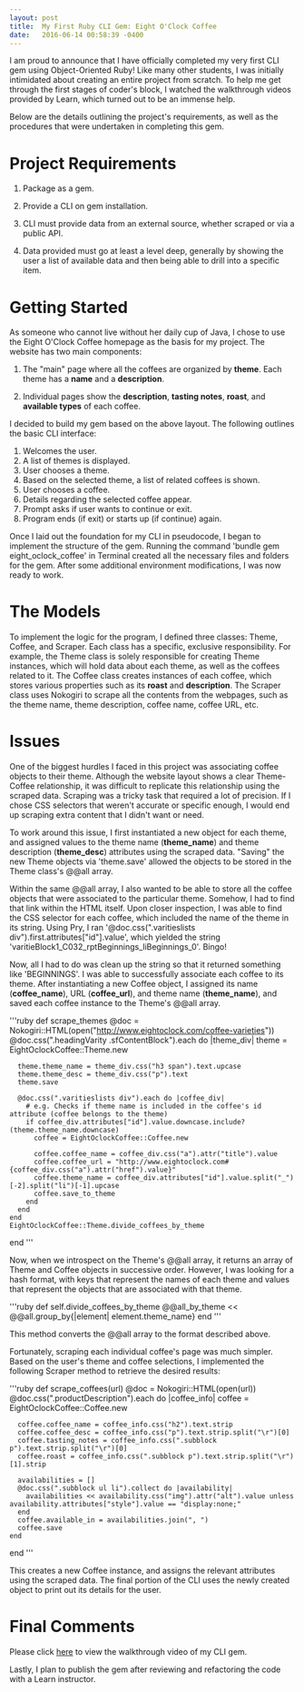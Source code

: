 ```yaml
---
layout: post
title:  My First Ruby CLI Gem: Eight O'Clock Coffee
date:   2016-06-14 00:58:39 -0400
---
```


I am proud to announce that I have officially completed my very first CLI gem using Object-Oriented Ruby! Like many other students, I was initially intimidated about creating an entire project from scratch. To help me get through the first stages of coder's block, I watched the walkthrough videos provided by Learn, which turned out to be an immense help. 

Below are the details outlining the project's requirements, as well as the procedures that were undertaken in completing this gem.

# Project Requirements
  1. Package as a gem.

  2. Provide a CLI on gem installation.

  3. CLI must provide data from an external source, whether scraped or via a public API.

  4. Data provided must go at least a level deep, generally by showing the user a list of
     available data and then being able to drill into a specific item.

# Getting Started
As someone who cannot live without her daily cup of Java, I chose to use the Eight O'Clock Coffee homepage as the basis for my project. The website has two main components:

  1. The "main" page where all the coffees are organized by **theme**. Each theme has a **name** 
     and a **description**.

  2. Individual pages show the **description**, **tasting notes**, **roast**, and **available 
     types** of each coffee.

I decided to build my gem based on the above layout. The following outlines the basic CLI interface: 

  1. Welcomes the user.
  2. A list of themes is displayed.
  3. User chooses a theme.
  4. Based on the selected theme, a list of related coffees is shown.
  5. User chooses a coffee.
  6. Details regarding the selected coffee appear.
  7. Prompt asks if user wants to continue or exit.
  8. Program ends (if exit) or starts up (if continue) again.

Once I laid out the foundation for my CLI in pseudocode, I began to implement the structure of the gem. Running the command 'bundle gem eight_oclock_coffee' in Terminal created all the necessary files and folders for the gem. After some additional environment modifications, I was now ready to work. 

# The Models
To implement the logic for the program, I defined three classes: Theme, Coffee, and Scraper. Each class has a specific, exclusive responsibility. For example, the Theme class is solely responsible for creating Theme instances, which will hold data about each theme, as well as the coffees related to it. The Coffee class creates instances of each coffee, which stores various properties such as its **roast** and **description**. The Scraper class uses Nokogiri to scrape all the contents from the webpages, such as the theme name, theme description, coffee name, coffee URL, etc.

# Issues
One of the biggest hurdles I faced in this project was associating coffee objects to their theme. Although the website layout shows a clear Theme-Coffee relationship, it was difficult to replicate this relationship using the scraped data. Scraping was a tricky task that required a lot of precision. If I chose CSS selectors that weren't accurate or specific enough, I would end up scraping extra content that I didn't want or need. 

To work around this issue, I first instantiated a new object for each theme, and assigned values to the theme name (**theme_name**) and theme description (**theme_desc**) attributes using the scraped data. "Saving" the new Theme objects via 'theme.save' allowed the objects to be stored in the Theme class's @@all array.

Within the same @@all array, I also wanted to be able to store all the coffee objects that were associated to the particular theme. Somehow, I had to find that link within the HTML itself. Upon closer inspection, I was able to find the CSS selector for each coffee, which included the name of the theme in its string. Using Pry, I ran '@doc.css(".varitieslists div").first.attributes["id"].value', which yielded the string 'varitieBlock1_C032_rptBeginnings_liBeginnings_0'. Bingo!

Now, all I had to do was clean up the string so that it returned something like 'BEGINNINGS'. I was able to successfully associate each coffee to its theme. After instantiating a new Coffee object, I assigned its name (**coffee_name**), URL (**coffee_url**), and theme name (**theme_name**), and saved each coffee instance to the Theme's @@all array.

'''ruby
  def scrape_themes 
    @doc = Nokogiri::HTML(open("http://www.eightoclock.com/coffee-varieties"))
    @doc.css(".headingVarity .sfContentBlock").each do |theme_div|
      theme = EightOclockCoffee::Theme.new

      theme.theme_name = theme_div.css("h3 span").text.upcase
      theme.theme_desc = theme_div.css("p").text
      theme.save

      @doc.css(".varitieslists div").each do |coffee_div|
        # e.g. Checks if theme name is included in the coffee's id attribute (coffee belongs to the theme)
        if coffee_div.attributes["id"].value.downcase.include?(theme.theme_name.downcase)
          coffee = EightOclockCoffee::Coffee.new

          coffee.coffee_name = coffee_div.css("a").attr("title").value
          coffee.coffee_url = "http://www.eightoclock.com#{coffee_div.css("a").attr("href").value}"
          coffee.theme_name = coffee_div.attributes["id"].value.split("_")[-2].split("li")[-1].upcase
          coffee.save_to_theme
        end
      end
    end
    EightOclockCoffee::Theme.divide_coffees_by_theme
  end
'''

Now, when we introspect on the Theme's @@all array, it returns an array of Theme and Coffee objects in successive order. However, I was looking for a hash format, with keys that represent the names of each theme and values that represent the objects that are associated with that theme. 

'''ruby
  def self.divide_coffees_by_theme
    @@all_by_theme << @@all.group_by{|element| element.theme_name}
  end
'''

This method converts the @@all array to the format described above. 

Fortunately, scraping each individual coffee's page was much simpler. Based on the user's theme and coffee selections, I implemented the following Scraper method to retrieve the desired results: 

'''ruby
  def scrape_coffees(url) 
    @doc = Nokogiri::HTML(open(url))
    @doc.css(".productDescription").each do |coffee_info|
      coffee = EightOclockCoffee::Coffee.new

      coffee.coffee_name = coffee_info.css("h2").text.strip
      coffee.coffee_desc = coffee_info.css("p").text.strip.split("\r")[0]
      coffee.tasting_notes = coffee_info.css(".subblock p").text.strip.split("\r")[0]
      coffee.roast = coffee_info.css(".subblock p").text.strip.split("\r")[1].strip

      availabilities = []
      @doc.css(".subblock ul li").collect do |availability|
        availabilities << availability.css("img").attr("alt").value unless availability.attributes["style"].value == "display:none;"
      end
      coffee.available_in = availabilities.join(", ")
      coffee.save
    end
  end
'''

This creates a new Coffee instance, and assigns the relevant attributes using the scraped data. The final portion of the CLI uses the newly created object to print out its details for the user.

# Final Comments
Please click [here](https://www.youtube.com/watch?v=RjRYueu_ozE) to view the walkthrough video of my CLI gem. 

Lastly, I plan to publish the gem after reviewing and refactoring the code with a Learn instructor. 